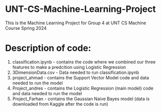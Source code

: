 # UNT-CS-Machine-Learning-Project
This is the Machine Learning Project for Group 4 at UNT CS Machine Course Spring 2024

# Description of code:

1. classification.ipynb -  contains the code where we combined our three features to make a predcition using Logistic Regression
2. 3DimensionData.csv - Data needed to run classification.ipynb
3. project_ahmad - contains the Support Vector Model code and data needed to run the model
4. Project_andres - contains the Logistic Regression (main model) code and data needed to run the model
5. Project_Farhan - contains the Gaussian Naive Bayes model (data is downloaded from Kaggle after the code is run)
